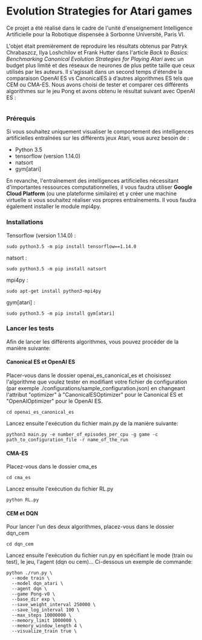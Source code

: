 # Evolution Strategies for Atari games

Ce projet a été réalisé dans le cadre de l'unité d'enseignement Intelligence Artificielle pour la Robotique dispensée à Sorbonne Université, Paris VI.

L'objet était premièrement de reproduire les résultats obtenus par Patryk Chrabaszcz, Ilya Loshchilov et Frank Hutter dans l'article _Back to Basics: Benchmarking Canonical Evolution Strategies for Playing Atari_ avec un budget plus limité et des réseaux de neurones de plus petite taille que ceux utilisés par les auteurs. Il s'agissait dans un second temps d'étendre la comparaison OpenAI ES vs CanonicalES à d’autres algorithmes ES tels que CEM ou CMA-ES. Nous avons choisi de tester et comparer ces différents algorithmes sur le jeu Pong et avons obtenu le résultat suivant avec OpenAI ES :

<p align="center">
<img ![](pong_openai_es.gif)/>
<p>

### Prérequis

Si vous souhaitez uniquement visualiser le comportement des intelligences artificielles entraînées sur les différents jeux Atari, vous aurez besoin de :

- Python 3.5
- tensorflow (version 1.14.0) 
- natsort
- gym[atari]

En revanche, l'entraînement des intelligences artificielles nécessitant d'importantes ressources computationnelles, il vous faudra utiliser **Google Cloud Platform** (ou une plateforme similaire) et y créer une machine virtuelle si vous souhaitez réaliser vos propres entraînements. Il vous faudra également installer le module mpi4py.

### Installations

Tensorflow (version 1.14.0) :
```
sudo python3.5 -m pip install tensorflow==1.14.0
```
natsort :
```
sudo python3.5 -m pip install natsort
```
mpi4py :
```
sudo apt-get install python3-mpi4py
```
gym[atari] :
```
sudo python3.5 -m pip install gym[atari]
```

### Lancer les tests
Afin de lancer les différents algorithmes, vous pouvez procéder de la manière suivante:

#### Canonical ES et OpenAI ES
Placer-vous dans le dossier openai_es_canonical_es et choisissez l'algorithme que voulez tester en modifiant votre fichier de configuration (par exemple ./configurations/sample_configuration.json) en changeant l'attribut "optimizer" à "CanonicalESOptimizer" pour le Canonical ES et "OpenAIOptimizer" pour le OpenAI ES.
```
cd openai_es_canonical_es
```
Lancez ensuite l'exécution du fichier main.py de la manière suivante:
```
python3 main.py -e number_of_episodes_per_cpu -g game -c path_to_configuration_file -r name_of_the_run
```

#### CMA-ES
Placez-vous dans le dossier cma_es 
```
cd cma_es
```
Lancez ensuite l'exécution du fichier RL.py
```
python RL.py
```


#### CEM et DQN
Pour lancer l'un des deux algorithmes, placez-vous dans le dossier dqn_cem
```
cd dqn_cem
```
Lancez ensuite l'exécution du fichier run.py en spécifiant le mode (train ou test), le jeu, l'agent (dqn ou cem)...
Ci-dessous un exemple de commande:
```
python ./run.py \
  --mode train \
  --model dqn_atari \
  --agent dqn \
  --game Pong-v0 \
  --base_dir exp \
  --save_weight_interval 250000 \
  --save_log_interval 100 \
  --max_steps 10000000 \
  --memory_limit 1000000 \
  --memory_window_length 4 \
  --visualize_train true \
```


